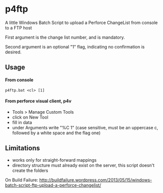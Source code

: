 p4ftp
=====

A little Windows Batch Script to upload a Perforce ChangeList from console to a FTP host 

First argument is the change list number, and is mandatory.

Second argument is an optional "1" flag, indicating no confirmation is desired.

Usage 
------

#### From console   
    p4ftp.bat <cl> [1]

#### From perforce visual client, p4v    
* Tools > Manage Custom Tools
* click on New Tool
* fill in data
* under Arguments write "%C 1" (case sensitive, must be an uppercase c, followed by a white space and the flag one)

Limitations
------
- works only for straight-forward mappings
- directory structure must already exist on the server, this script doesn't create the folders

On Build Failure: http://buildfailure.wordpress.com/2013/05/15/windows-batch-script-ftp-upload-a-perforce-changelist/

